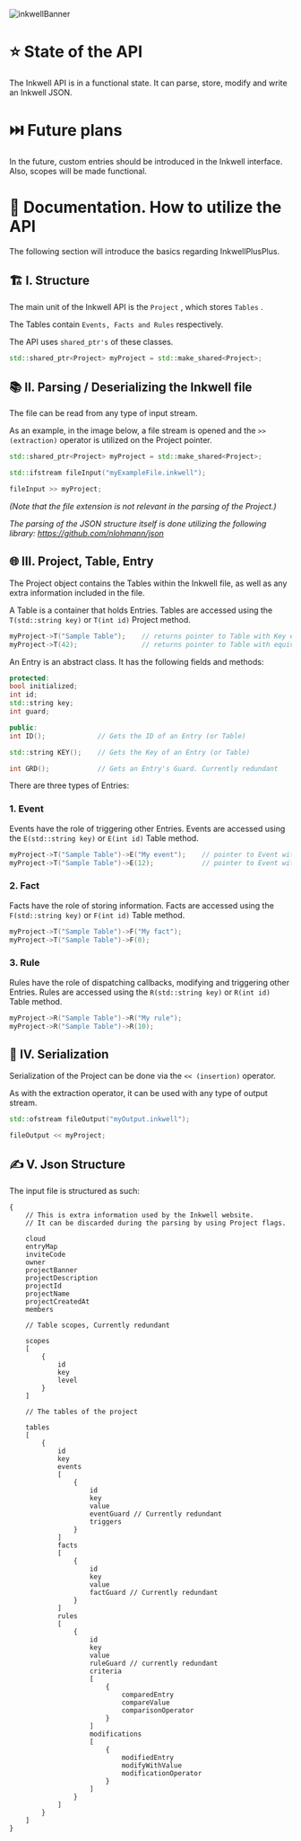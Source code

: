 ![inkwellBanner](https://github.com/Inkwell-Systems/InkwellPlusPlus/assets/111175088/1af85195-624d-4294-8182-dd2553df7e85)

# ⭐ State of the API
The Inkwell API is in a functional state. It can parse, store, modify and write an Inkwell JSON.

# ⏭️ Future plans
In the future, custom entries should be introduced in the Inkwell interface.
Also, scopes will be made functional.

# 📃 Documentation. How to utilize the API
The following section will introduce the basics regarding InkwellPlusPlus.

## 🏗️ I. Structure

The main unit of the Inkwell API is the `Project` , which stores `Tables` .

The Tables contain `Events, Facts and Rules` respectively.

The API uses `shared_ptr's` of these classes.

```cpp
std::shared_ptr<Project> myProject = std::make_shared<Project>;
```

## 📚 II. Parsing / Deserializing the Inkwell file

The file can be read from any type of input stream.

As an example, in the image below, a file stream is opened and the `>> (extraction)` operator is utilized on the Project pointer.

```cpp
std::shared_ptr<Project> myProject = std::make_shared<Project>;

std::ifstream fileInput("myExampleFile.inkwell");

fileInput >> myProject;
```

_(Note that the file extension is not relevant in the parsing of the Project.)_

_The parsing of the JSON structure itself is done utilizing the following library:
https://github.com/nlohmann/json_

## 🌐 III. Project, Table, Entry

The Project object contains the Tables within the Inkwell file, as well as any extra information included in the file.

A Table is a container that holds Entries.
Tables are accessed using the `T(std::string key)` or `T(int id)` Project method.

```cpp
myProject->T("Sample Table");    // returns pointer to Table with Key equivalent to that parameter
myProject->T(42);                // returns pointer to Table with equivalent ID
```

An Entry is an abstract class.
It has the following fields and methods:

```cpp
protected:
bool initialized;
int id;
std::string key;
int guard;

public:
int ID();             // Gets the ID of an Entry (or Table)

std::string KEY();    // Gets the Key of an Entry (or Table)

int GRD();            // Gets an Entry's Guard. Currently redundant
```

There are three types of Entries:

### 1. Event
   
   Events have the role of triggering other Entries.
   Events are accessed using the `E(std::string key)` or `E(int id)` Table method.

   ```cpp
   myProject->T("Sample Table")->E("My event");    // pointer to Event with equivalent Key
   myProject->T("Sample Table")->E(12);            // pointer to Event with equivalent ID
   ```
   
### 2. Fact
   
  Facts have the role of storing information.
  Facts are accessed using the `F(std::string key)` or `F(int id)` Table method.

  ```cpp
  myProject->T("Sample Table")->F("My fact");
  myProject->T("Sample Table")->F(0);
  ```

### 3. Rule

   Rules have the role of dispatching callbacks, modifying and triggering other Entries.
   Rules are accessed using the `R(std::string key)` or `R(int id)` Table method.

  ```cpp
  myProject->R("Sample Table")->R("My rule");
  myProject->R("Sample Table")->R(10);
  ```

## 📝 IV. Serialization

Serialization of the Project can be done via the `<< (insertion)` operator.

As with the extraction operator, it can be used with any type of output stream.

```cpp
std::ofstream fileOutput("myOutput.inkwell");

fileOutput << myProject;
```

## ✍️ V. Json Structure

The input file is structured as such:

```
{
    // This is extra information used by the Inkwell website. 
    // It can be discarded during the parsing by using Project flags.

    cloud
    entryMap
    inviteCode
    owner
    projectBanner
    projectDescription
    projectId
    projectName
    projectCreatedAt
    members

    // Table scopes, Currently redundant

    scopes
    [
        {
            id
            key
            level
        }
    ]

    // The tables of the project

    tables
    [
        {
            id
            key
            events
            [
                {
                    id
                    key
                    value
                    eventGuard // Currently redundant
                    triggers
                }
            ]
            facts
            [
                {
                    id
                    key
                    value
                    factGuard // Currently redundant
                }
            ]
            rules
            [
                {
                    id
                    key
                    value
                    ruleGuard // currently redundant
                    criteria
                    [
                        {
                            comparedEntry
                            compareValue
                            comparisonOperator
                        }
                    ]
                    modifications
                    [
                        {
                            modifiedEntry
                            modifyWithValue
                            modificationOperator
                        }
                    ]
                }
            ]
        }
    ]
}
```

